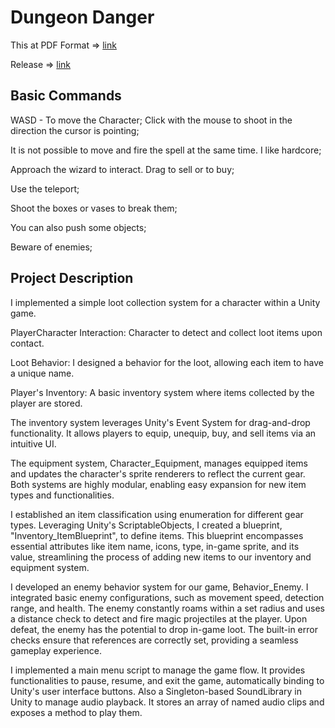 # Dungeon Danger

This at PDF Format => [link](https://drive.google.com/file/d/1v0fMYzSkmhKfy_cJDzhUCLxwD7wbEXzt/view?usp=drive_link)

Release => [link](https://github.com/FlavioFariaLima/BlueTask_Flavio/releases)

## Basic Commands

WASD - To move the Character;
Click with the mouse to shoot in the direction the cursor is pointing;

It is not possible to move and fire the spell at the same time. I like hardcore;

Approach the wizard to interact. Drag to sell or to buy;

Use the teleport;

Shoot the boxes or vases to break them;

You can also push some objects;

Beware of enemies;

## Project Description

I implemented a simple loot collection system for a character within a Unity game.

PlayerCharacter Interaction: Character to detect and collect loot items upon contact.

Loot Behavior: I designed a behavior for the loot, allowing each item to have a unique name.

Player's Inventory: A basic inventory system where items collected by the player are stored.

 The inventory system leverages Unity's Event System for drag-and-drop functionality. It allows players to equip, unequip, buy, and sell items via an intuitive UI. 

The equipment system, Character_Equipment,  manages equipped items and updates the character's sprite renderers to reflect the current gear. Both systems are highly modular, enabling easy expansion for new item types and functionalities. 

I established an item classification using enumeration for different gear types. Leveraging Unity's ScriptableObjects, I created a blueprint, "Inventory_ItemBlueprint", to define items. This blueprint encompasses essential attributes like item name, icons, type, in-game sprite, and its value, streamlining the process of adding new items to our inventory and equipment system.

I developed an enemy behavior system for our game, Behavior_Enemy. I integrated basic enemy configurations, such as movement speed, detection range, and health. The enemy constantly roams within a set radius and uses a distance check to detect and fire magic projectiles at the player. Upon defeat, the enemy has the potential to drop in-game loot. The built-in error checks ensure that references are correctly set, providing a seamless gameplay experience.

I implemented a main menu script to manage the game flow. It provides functionalities to pause, resume, and exit the game, automatically binding to Unity's user interface buttons.
Also a Singleton-based SoundLibrary in Unity to manage audio playback. It stores an array of named audio clips and exposes a method to play them.
